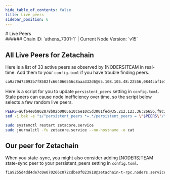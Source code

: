 ```yaml
---
hide_table_of_contents: false
title: Live peers
sidebar_position: 6
---
```


<div class="h1-with-icon icon-zetachain">
# Live Peers
</div>
###### Chain ID: `athens_7001-1` | Current Node Version: `v15`

## All Live Peers for Zetachain
Here is a list of 33 active peers as observed by [NODERS]TEAM in real-time. Add them to your `config.toml` if you have trouble finding peers.

```bash
ca9a79d73093b7f8582fc664066556c8aaa332d6@65.108.105.48:22556,0844caf1e7be0dc1ce1c0523e87140a3c79a1d77@148.251.177.108:22556,d21b103628b0d5d824bbe81b809d8dc457bd2059@195.201.197.4:16656,af58c82b5f4d2268e0b8ca9150190e438c07d90d@34.239.99.239:26656,4226fcb3b3809c00bc56283063fc52fa4bfc9a17@18.210.106.52:26656,e3fea0450f9d23ad7b64d41aab882a82a0b71d6b@150.136.176.81:26656,b96c038643c08373535956e3505a5aa955fadb0a@54.254.133.239:26656,2352e5f3bad70d13ebae1876966d6a10c219e819@95.216.244.70:26656,1127e5aa00a8c789c7d6500a951add2d8d3ddba5@135.181.136.250:26656,e3a9810a22a12c04ef1663f8747274e4ef1bdf58@51.159.145.74:26656,644ed724398a2022f150916754d3f4d9ad6b83ef@185.202.223.111:29656,bc3375e504910ebc83fe9425e20d892222df535b@134.255.244.234:26656,f9c38230977366b72302755085d01a9ff7b1c53e@135.181.137.138:26656,809c1bdb33c162fdc380372523ccd58131368380@54.77.180.134:26656,a2d7b40531465e52dd3d3748f382fd3398f97bb7@173.249.32.75:26656,57693a9bce3ffb5d6023a161ac9f744ac09a2329@162.19.240.28:26656,cca8d18d2331a751bb6fabd2eb406d5469c575eb@168.119.10.134:26756,2505e8a3b49b7451ed58195c7015c5c677b18365@195.14.6.2:26656,6d5446fd1c9f84e1d15c1761a2cf6e918b6e24e2@135.181.137.139:26656,9a2e8d08a0f61b318c608350e080c000c97e9cf2@34.121.225.164:26656,87bd556702556b7850b7a42d387232796738eda6@131.153.154.161:26656,a6f64e0b862878b02b0805610c6e10c5d3001fed@35.212.123.36:26656,a6090cdf3ff4bdc428ba89c4f622ec1b3490e338@18.143.71.236:26656,9c26260b0148376d2343c4c8c2e2bd7f3f498cd4@35.162.231.114:26656,0f42602113ab578a53d945cf8dde83978d3b2616@65.21.173.93:26656,5aaa51a3b9465a32f7f6c9df1d46d4bfcc16aecb@34.66.92.31:26656,66338a18a755a0c780b011f012ff142ebaa8fa56@44.236.174.26:26656,f96cf94d5eabaf554c9294e731b3994b4c532f3a@46.4.5.45:22556,bfe08fd624b534cbd650c7d302e691c7b59692db@195.189.96.118:56156,c1355344beed2224ff1377dd102e6f847cce2cb6@34.253.137.241:26656,3a34cb59a4a1e5db9945a985ab357677804393a0@176.9.155.156:16056,c1bbbfe2a5b15674bf24a869b3e8189b6b410ae7@65.108.231.124:14656,5c6e5285981dd07732d78f732975cceeefbf424a@65.21.69.95:26656
```

Here is a script for you to update `persistent_peers` setting in `config.toml`. Stale peers can cause node inefficiency over time, so the script below selects a few random live peers.

```bash
PEERS=a6f64e0b862878b02b0805610c6e10c5d3001fed@35.212.123.36:26656,f9c38230977366b72302755085d01a9ff7b1c53e@135.181.137.138:26656,2505e8a3b49b7451ed58195c7015c5c677b18365@195.14.6.2:26656,bfe08fd624b534cbd650c7d302e691c7b59692db@195.189.96.118:56156,1127e5aa00a8c789c7d6500a951add2d8d3ddba5@135.181.136.250:26656
sed -i.bak -e "s/^persistent_peers *=.*/persistent_peers = \"$PEERS\"/" ~/.zetacored/config/config.toml

sudo systemctl restart zetacore.service
sudo journalctl -fu zetacore.service --no-hostname -o cat
```

## Our peer for Zetachain
When you state-sync, you might also consider adding [NODERS]TEAM state-sync peer to your persistent_peers setting in `config.toml`.

```bash
f1a9255d4dd4de7c0e070266c072cdbe0f023918@zetachain-t-rpc.noders.services:17656
```